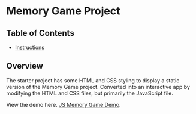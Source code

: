 # Memory Game Project

## Table of Contents

* [Instructions](#Overview)

## Overview

The starter project has some HTML and CSS styling to display a static version of the Memory Game project. Converted into an interactive app by modifying the HTML and CSS files, but primarily the JavaScript file.

View the demo here. [JS Memory Game Demo](https://mattperkins.gearedwebdesigns.com/).


